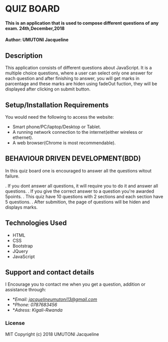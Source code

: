 # QUIZ BOARD
#### This is an application that is used to compose different questions of any exam. 24th,December,2018
#### Author: **UMUTONI Jacqueline**
## Description
This application consists of different questions about JavaScript. It is a multiple choice questions, where a user can select only one answer for each question and after finishing to answer, you will get marks in parcentage and these marks are hiden using fadeOut fuction, they will be displayed after clicking on submit button.
## Setup/Installation Requirements
You would need the following to access the website:
* Smart phone/PC/laptop/Desktop or Tablet. 
* A running network connection to the internet(either wireless or ethernet).
* A web browser(Chrome is most recommendable).

## BEHAVIOUR DRIVEN DEVELOPMENT(BDD)
In this quiz board one is encouraged to answer all the questions witout failure.

. If you dont answer all questions, it will require you to do it and answer all questions.
. If you give the correct answer to a question you're awarded 5points.
. This quiz have 10 questions with 2 sections and each section have 5 questions.
. After submition, the page of questions will be hiden and displays marks.

## Technologies Used
* HTML
* CSS
* Bootstrap
* JQuery
* JavaScript

## Support and contact details
I Encourage you to contact me when you get a question, addition or assistance through:
* **Email: jacquelineumutoni13@gmail.com*
* **Phone: 0787683456*
* **Adress: Kigali-Rwanda*
### License
MIT Copyright (c) 2018 UMUTONI Jacqueline